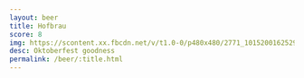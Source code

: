 ```yaml
---
layout: beer
title: Hofbrau
score: 8
img: https://scontent.xx.fbcdn.net/v/t1.0-0/p480x480/2771_10152001625293745_732438079_n.jpg?oh=da78fc436925da41fb07a83f2145c632&oe=58BE3555
desc: Oktoberfest goodness
permalink: /beer/:title.html
---
```


